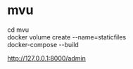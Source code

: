 # mvu         
              
cd mvu            
docker volume create --name=staticfiles           
docker-compose --build          
             
http://127.0.0.1:8000/admin            

